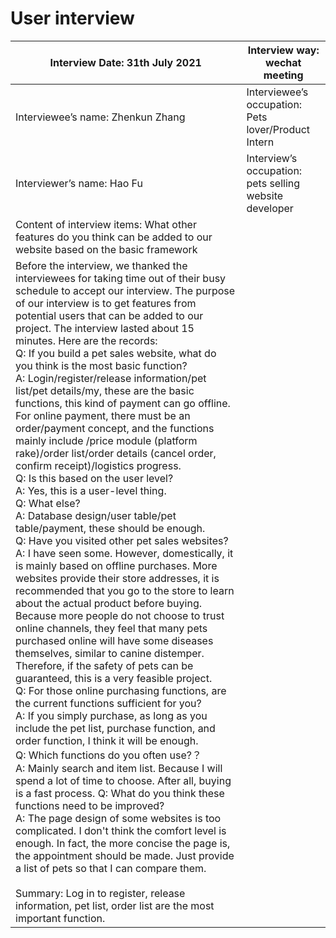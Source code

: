 # User interview

| Interview Date: 31th July 2021                               | Interview way: wechat meeting                           |
| ------------------------------------------------------------ | ------------------------------------------------------- |
| Interviewee’s name: Zhenkun Zhang                            | Interviewee’s occupation: Pets  lover/Product Intern    |
| Interviewer’s name: Hao Fu                                   | Interview’s occupation: pets selling  website developer |
| Content of interview items: What other  features do you think can be added to our website based on the basic  framework |                                                         |
| Before the interview, we thanked the  interviewees for taking time out of their busy schedule to accept our interview.  The purpose of our interview is to get features from potential users that can  be added to our project. The interview lasted about 15 minutes. Here are the  records:     <br />Q: If you build a pet sales website, what  do you think is the most basic function?  <br />A: Login/register/release information/pet  list/pet details/my, these are the basic functions, this kind of payment can  go offline. For online payment, there must be an order/payment concept, and  the functions mainly include /price module (platform rake)/order list/order  details (cancel order, confirm receipt)/logistics progress.  <br />Q: Is this based on the user level?  <br />A: Yes, this is a user-level thing.  <br />Q: What else?  <br />A: Database design/user table/pet  table/payment, these should be enough.  <br />Q: Have you visited other pet sales  websites?  <br />A: I have seen some. However,  domestically, it is mainly based on offline purchases. More websites provide  their store addresses, it is recommended that you go to the store to learn  about the actual product before buying. Because more people do not choose to  trust online channels, they feel that many pets purchased online will have  some diseases themselves, similar to canine distemper. Therefore, if the  safety of pets can be guaranteed, this is a very feasible project.  <br />Q: For those online purchasing functions,  are the current functions sufficient for you?  <br />A: If you simply purchase, as long as you  include the pet list, purchase function, and order function, I think it will  be enough.  <br />Q: Which functions do you often use?？  <br />A: Mainly search and item list. Because I  will spend a lot of time to choose. After all, buying is a fast process.  Q: What do you think these functions need  to be improved?  <br />A: The page design of some websites is  too complicated. I don't think the comfort level is enough. In fact, the more  concise the page is, the appointment should be made. Just provide a list of  pets so that I can compare them.     <br /><br />Summary: Log in to register, release  information, pet list, order list are the most important function. |                                                         |